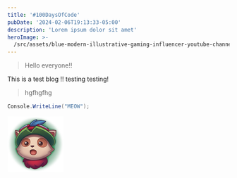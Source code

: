 ```yaml
---
title: '#100DaysOfCode'
pubDate: '2024-02-06T19:13:33-05:00'
description: 'Lorem ipsum dolor sit amet'
heroImage: >-
  /src/assets/blue-modern-illustrative-gaming-influencer-youtube-channel-art-2560-x-1100-px-1-.png
---
```

> Hello everyone!!

This is a test blog !! testing testing!

> hgfhgfhg

```csharp
Console.WriteLine("MEOW");
```

![pic of teemo](/src/assets/lol_teemo_wow10.png)
